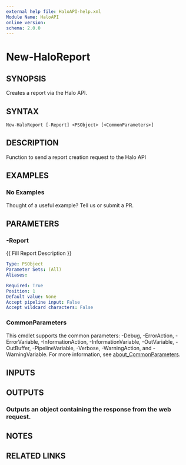 ```yaml
---
external help file: HaloAPI-help.xml
Module Name: HaloAPI
online version:
schema: 2.0.0
---
```


# New-HaloReport

## SYNOPSIS
Creates a report via the Halo API.

## SYNTAX

```
New-HaloReport [-Report] <PSObject> [<CommonParameters>]
```

## DESCRIPTION
Function to send a report creation request to the Halo API

## EXAMPLES

### No Examples

Thought of a useful example? Tell us or submit a PR.

## PARAMETERS

### -Report
{{ Fill Report Description }}

```yaml
Type: PSObject
Parameter Sets: (All)
Aliases:

Required: True
Position: 1
Default value: None
Accept pipeline input: False
Accept wildcard characters: False
```

### CommonParameters
This cmdlet supports the common parameters: -Debug, -ErrorAction, -ErrorVariable, -InformationAction, -InformationVariable, -OutVariable, -OutBuffer, -PipelineVariable, -Verbose, -WarningAction, and -WarningVariable. For more information, see [about_CommonParameters](http://go.microsoft.com/fwlink/?LinkID=113216).

## INPUTS

## OUTPUTS

### Outputs an object containing the response from the web request.
## NOTES

## RELATED LINKS
